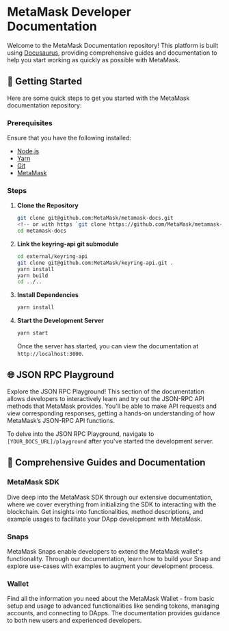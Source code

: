# MetaMask Developer Documentation

Welcome to the MetaMask Documentation repository! This platform is built using [Docusaurus](https://docusaurus.io/), providing comprehensive guides and documentation to help you start working as quickly as possible with MetaMask.

## 🚀 Getting Started

Here are some quick steps to get you started with the MetaMask documentation repository:

### Prerequisites

Ensure that you have the following installed:

- [Node.js](https://nodejs.org/)
- [Yarn](https://yarnpkg.com/)
- [Git](https://git-scm.com/)
- [MetaMask](https://metamask.io/)

### Steps

1. **Clone the Repository**

   ```sh
   git clone git@github.com:MetaMask/metamask-docs.git
   <!-- or with https `git clone https://github.com/MetaMask/metamask-docs.git` -->
   cd metamask-docs
   ```

2. **Link the keyring-api git submodule**
   ```sh
   cd external/keyring-api
   git clone git@github.com:MetaMask/keyring-api.git .
   yarn install
   yarn build
   cd ../..
   ```
3. **Install Dependencies**
   ```sh
   yarn install
   ```
4. **Start the Development Server**
   ```sh
   yarn start
   ```
   Once the server has started, you can view the documentation at `http://localhost:3000`.

## 🌐 JSON RPC Playground

Explore the JSON RPC Playground! This section of the documentation allows developers to interactively learn and try out the JSON-RPC API methods that MetaMask provides. You'll be able to make API requests and view corresponding responses, getting a hands-on understanding of how MetaMask’s JSON-RPC API functions.

To delve into the JSON RPC Playground, navigate to `[YOUR_DOCS_URL]/playground` after you've started the development server.

## 📘 Comprehensive Guides and Documentation

### MetaMask SDK

Dive deep into the MetaMask SDK through our extensive documentation, where we cover everything from initializing the SDK to interacting with the blockchain. Get insights into functionalities, method descriptions, and example usages to facilitate your DApp development with MetaMask.

### Snaps

MetaMask Snaps enable developers to extend the MetaMask wallet's functionality. Through our documentation, learn how to build your Snap and explore use-cases with examples to augment your development process.

### Wallet

Find all the information you need about the MetaMask Wallet - from basic setup and usage to advanced functionalities like sending tokens, managing accounts, and connecting to DApps. The documentation provides guidance to both new users and experienced developers.
